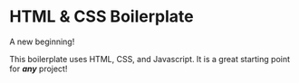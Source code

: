 # HTML & CSS Boilerplate
A new beginning!

This boilerplate uses HTML, CSS, and Javascript.  It is a great starting point for ***any*** project!
 
